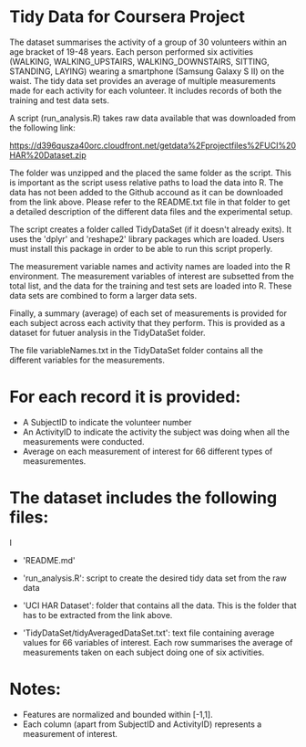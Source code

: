 # Tidy Data for Coursera Project

The dataset summarises the activity of a group of 30 volunteers within an age bracket of 19-48 years. Each person performed six activities (WALKING, WALKING_UPSTAIRS, WALKING_DOWNSTAIRS, SITTING, STANDING, LAYING) wearing a smartphone (Samsung Galaxy S II) on the waist. The tidy data set provides an average of multiple measurements made for each activity for each volunteer. It includes records of both the training and test data sets.

A script (run_analysis.R) takes raw data available that was downloaded from the following link:

https://d396qusza40orc.cloudfront.net/getdata%2Fprojectfiles%2FUCI%20HAR%20Dataset.zip 

The folder was unzipped and the placed the same folder as the script. This is important as the script usess relative paths to load the data into R. The data has not been added to the Github accound as it can be downloaded from the link above. Please refer to the README.txt file in that folder to get a detailed description of the different data files and the experimental setup.

The script creates a folder called TidyDataSet (if it doesn't already exits). It uses the 'dplyr' and 'reshape2' library packages which are loaded. Users must install this package in order to be able to run this script properly.

The measurement variable names and activity names are loaded into the R environment. The measurement variables of interest are subsetted from the total list, and the data for the training and test sets are loaded into R. These data sets are combined to form a larger data sets.

Finally, a summary (average) of each set of measurements is provided for each subject across each activity that they perform. This is provided as a dataset for futuer analysis in the TidyDataSet folder.

The file variableNames.txt in the TidyDataSet folder contains all the different variables for the measurements.

For each record it is provided:
======================================

- A SubjectID to indicate the volunteer number
- An ActivityID to indicate the activity the subject was doing when all the measurements were conducted.
- Average on each measurement of interest for 66 different types of measurementes.

The dataset includes the following files:
=========================================
I
- 'README.md'

- 'run_analysis.R': script to create the desired tidy data set from the raw data

- 'UCI HAR Dataset': folder that contains all the data. This is the folder that has to be extracted from the link above.

- 'TidyDataSet/tidyAveragedDataSet.txt': text file containing average values for 66 variables of interest. Each row summarises the average of measurements taken on each subject doing one of six activities.

Notes: 
======
- Features are normalized and bounded within [-1,1].
- Each column (apart from SubjectID and ActivityID) represents a measurement of interest.